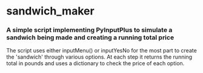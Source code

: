 # sandwich_maker

### A simple script implementing PyInputPlus to simulate a sandwich being made and creating a running total price

The script uses either inputMenu() or inputYesNo for the most part to create the 'sandwich' through various options. At each step it returns the running total in pounds and uses a dictionary to check the price of each option.
